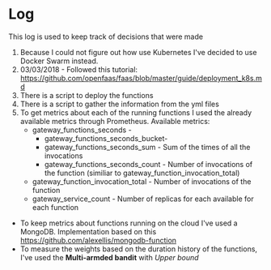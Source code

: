 # Log
This log is used to keep track of decisions that were made

1. Because I could not figure out how use Kubernetes I've decided to use Docker Swarm instead.
2. 03/03/2018 - Followed this tutorial: https://github.com/openfaas/faas/blob/master/guide/deployment_k8s.md
3. There is a script to deploy the functions
4. There is a script to gather the information from the yml files
5. To get metrics about each of the running functions I used the already available metrics through Prometheus. Available metrics:
    * gateway_functions_seconds -
        * gateway_functions_seconds_bucket- 
        * gateway_functions_seconds_sum - Sum of the times of all the invocations
        * gateway_functions_seconds_count - Number of invocations of the function (similiar to gateway_function_invocation_total)
    * gateway_function_invocation_total - Number of invocations of the function
    * gateway_service_count - Number of replicas for each available for each function
* To keep metrics about functions running on the cloud I've used a MongoDB. Implementation based on this https://github.com/alexellis/mongodb-function
* To measure the weights based on the duration history of the functions, I've used the __Multi-armded bandit__ with _Upper bound_
